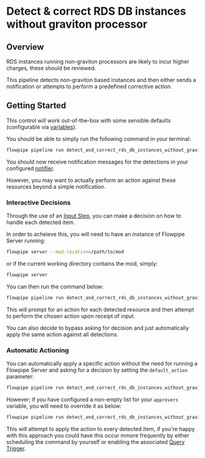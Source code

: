 # Detect & correct RDS DB instances without graviton processor

## Overview

RDS instances running non-graviton processors are likely to incur higher charges, these should be reviewed.

This pipeline detects non-graviton based instances and then either sends a notification or attempts to perform a predefined corrective action.

## Getting Started

This control will work out-of-the-box with some sensible defaults (configurable via [variables](https://flowpipe.io/docs/build/mod-variables)).

You should be able to simply run the following command in your terminal:
```sh
flowpipe pipeline run detect_and_correct_rds_db_instances_without_graviton
```

You should now receive notification messages for the detections in your configured [notifier](https://flowpipe.io/docs/reference/config-files/notifier).

However, you may want to actually perform an action against these resources beyond a simple notification.

### Interactive Decisions

Through the use of an [Input Step](https://flowpipe.io/docs/build/input), you can make a decision on how to handle each detected item.

In order to acheieve this, you will need to have an instance of Flowpipe Server running:
```sh
flowpipe server --mod-location=/path/to/mod
```
or if the current working directory contains the mod, simply:
```sh
flowpipe server
```

You can then run the command below:
```sh
flowpipe pipeline run detect_and_correct_rds_db_instances_without_graviton --host local --arg='approvers=["default"]'
```

This will prompt for an action for each detected resource and then attempt to perform the chosen action upon receipt of input.

You can also decide to bypass asking for decision and just automatically apply the same action against all detections.

### Automatic Actioning

You can automatically apply a specific action without the need for running a Flowpipe Server and asking for a decision by setting the `default_action` parameter:
```sh
flowpipe pipeline run detect_and_correct_rds_db_instances_without_graviton --arg='default_action="delete_instance"'
```

However; if you have configured a non-empty list for your `approvers` variable, you will need to override it as below:
```sh
flowpipe pipeline run detect_and_correct_rds_db_instances_without_graviton --arg='approvers=[]' --arg='default_action="delete_instance"'
```

This will attempt to apply the action to every detected item, if you're happy with this approach you could have this occur mmore frequently by either scheduling the command by yourself or enabling the associated [Query Trigger](https://hub.flowpipe.io/mods/turbot/aws_thrifty/triggers/aws_thrifty.trigger.query.detect_and_correct_rds_db_instances_without_graviton).
